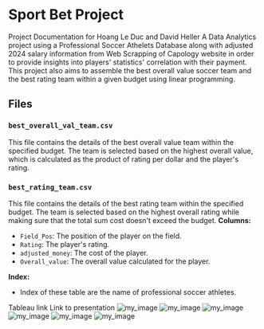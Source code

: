 
# Sport Bet Project
Project Documentation for Hoang Le Duc and David Heller
A Data Analytics project using a Professional Soccer Athelets Database along with adjusted 2024 salary information from Web Scrapping of Capology website in order to provide insights into players' statistics' correlation with their payment. This project also aims to assemble the best overall value soccer team and the best rating team within a given budget using linear programming.

## Files

### `best_overall_val_team.csv`
This file contains the details of the best overall value team within the specified budget. The team is selected based on the highest overall value, which is calculated as the product of rating per dollar and the player's rating.
### `best_rating_team.csv`
This file contains the details of the best rating team within the specified budget. The team is selected based on the highest overall rating while making sure that the total sum cost doesn't exceed the budget.
**Columns:**
- `Field_Pos`: The position of the player on the field.
- `Rating`: The player's rating.
- `adjusted_money`: The cost of the player.
- `Overall_value`: The overall value calculated for the player.

**Index:**
- Index of these table are the name of professional soccer athletes.

Tableau link 
Link to presentation
![my_image](/SportBetting-DataAnalytics/readme/download.png) 
![my_image](/SportBetting-DataAnalytics/readme/download_1.png) 
![my_image](/SportBetting-DataAnalytics/readme/download_2.png) 
![my_image](/SportBetting-DataAnalytics/readme/download_3.png) 
![my_image](/SportBetting-DataAnalytics/readme/download_4.png) 
![my_image](/SportBetting-DataAnalytics/readme/download_5.png) 

